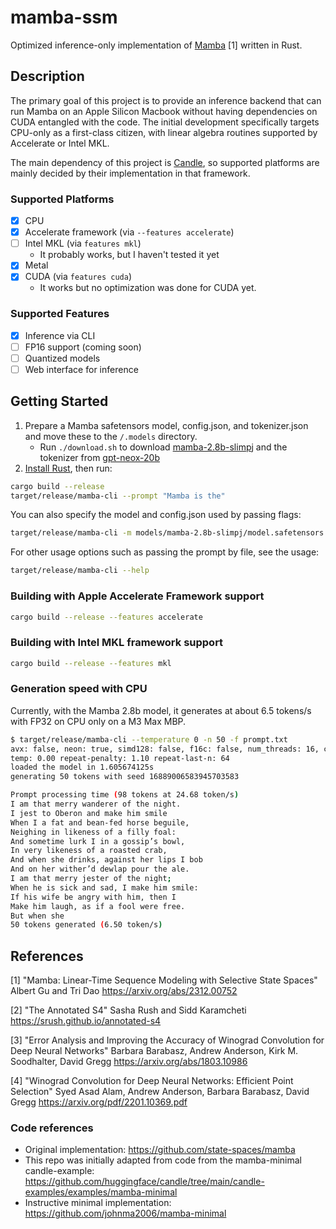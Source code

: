 # mamba-ssm

Optimized inference-only implementation of [Mamba](#references) [1] written in Rust.

## Description
The primary goal of this project is to provide an inference backend that can run
Mamba on an Apple Silicon Macbook without having dependencies on CUDA entangled
with the code. The initial development specifically targets CPU-only as a
first-class citizen, with linear algebra routines supported by Accelerate or
Intel MKL.

The main dependency of this project is [Candle](https://github.com/huggingface/candle),
so supported platforms are mainly decided by their implementation in that
framework.

### Supported Platforms

- [x] CPU
- [x] Accelerate framework (via `--features accelerate`)
- [ ] Intel MKL (via `features mkl`)
  - It probably works, but I haven't tested it yet
- [x] Metal
- [x] CUDA (via `features cuda`)
  - It works but no optimization was done for CUDA yet.

### Supported Features

- [x] Inference via CLI
- [ ] FP16 support (coming soon)
- [ ] Quantized models
- [ ] Web interface for inference

## Getting Started

1. Prepare a Mamba safetensors model, config.json, and tokenizer.json and move these to the `/.models` directory.
   - Run `./download.sh` to download [mamba-2.8b-slimpj](https://huggingface.co/state-spaces/mamba-2.8b-slimpj/tree/refs%2Fpr%2F1) and the tokenizer from [gpt-neox-20b](https://huggingface.co/EleutherAI/gpt-neox-20b/blob/main/tokenizer.json)
2. [Install Rust](https://www.rust-lang.org), then run:

```bash
cargo build --release
target/release/mamba-cli --prompt "Mamba is the"
```

You can also specify the model and config.json used by passing flags:

```bash
target/release/mamba-cli -m models/mamba-2.8b-slimpj/model.safetensors -c models/mamba-2.8b-slimpj/config.json -prompt "Mamba is the"
```

For other usage options such as passing the prompt by file, see the usage:

```bash
target/release/mamba-cli --help
```

### Building with Apple Accelerate Framework support

```bash
cargo build --release --features accelerate
```

### Building with Intel MKL framework support

```bash
cargo build --release --features mkl
```

### Generation speed with CPU

Currently, with the Mamba 2.8b model, it generates at about 6.5 tokens/s with FP32 on CPU only on a M3 Max MBP.

```bash
$ target/release/mamba-cli --temperature 0 -n 50 -f prompt.txt
avx: false, neon: true, simd128: false, f16c: false, num_threads: 16, cuda: false, metal: false, accelerate: true, mkl: false
temp: 0.00 repeat-penalty: 1.10 repeat-last-n: 64
loaded the model in 1.605674125s
generating 50 tokens with seed 16889006583945703583

Prompt processing time (98 tokens at 24.68 token/s)
I am that merry wanderer of the night.
I jest to Oberon and make him smile
When I a fat and bean-fed horse beguile,
Neighing in likeness of a filly foal:
And sometime lurk I in a gossip’s bowl,
In very likeness of a roasted crab,
And when she drinks, against her lips I bob
And on her wither’d dewlap pour the ale.
I am that merry jester of the night;
When he is sick and sad, I make him smile:
If his wife be angry with him, then I
Make him laugh, as if a fool were free.
But when she
50 tokens generated (6.50 token/s)
```

## References

[1] "Mamba: Linear-Time Sequence Modeling with Selective State Spaces"
    Albert Gu and Tri Dao
    https://arxiv.org/abs/2312.00752

[2] "The Annotated S4"
    Sasha Rush and Sidd Karamcheti
    https://srush.github.io/annotated-s4

[3] "Error Analysis and Improving the Accuracy of Winograd Convolution for Deep Neural Networks"
    Barbara Barabasz, Andrew Anderson, Kirk M. Soodhalter, David Gregg
    https://arxiv.org/abs/1803.10986

[4] "Winograd Convolution for Deep Neural Networks: Efficient Point Selection"
    Syed Asad Alam, Andrew Anderson, Barbara Barabasz, David Gregg
    https://arxiv.org/pdf/2201.10369.pdf

### Code references
- Original implementation: https://github.com/state-spaces/mamba
- This repo was initially adapted from code from the
  mamba-minimal candle-example:
  https://github.com/huggingface/candle/tree/main/candle-examples/examples/mamba-minimal
- Instructive minimal implementation: https://github.com/johnma2006/mamba-minimal
